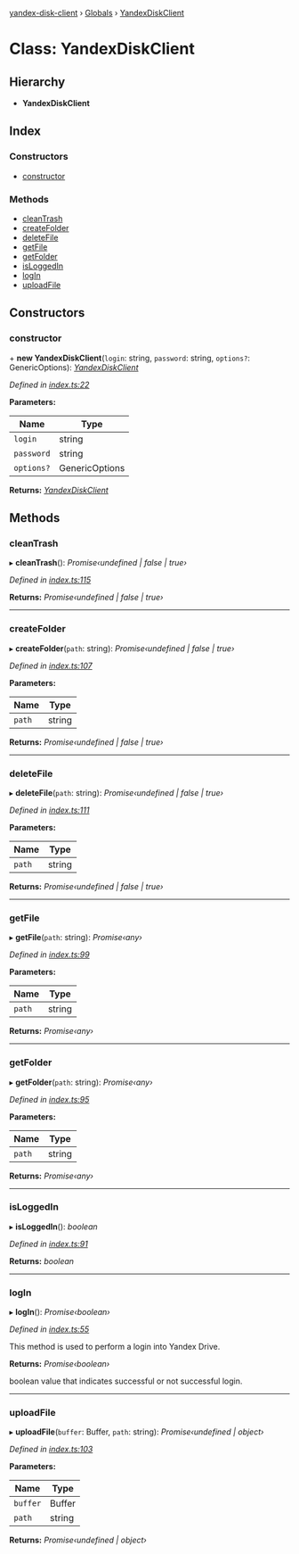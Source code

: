 [yandex-disk-client](../README.md) › [Globals](../globals.md) › [YandexDiskClient](yandexdiskclient.md)

# Class: YandexDiskClient

## Hierarchy

* **YandexDiskClient**

## Index

### Constructors

* [constructor](yandexdiskclient.md#constructor)

### Methods

* [cleanTrash](yandexdiskclient.md#cleantrash)
* [createFolder](yandexdiskclient.md#createfolder)
* [deleteFile](yandexdiskclient.md#deletefile)
* [getFile](yandexdiskclient.md#getfile)
* [getFolder](yandexdiskclient.md#getfolder)
* [isLoggedIn](yandexdiskclient.md#isloggedin)
* [logIn](yandexdiskclient.md#login)
* [uploadFile](yandexdiskclient.md#uploadfile)

## Constructors

###  constructor

\+ **new YandexDiskClient**(`login`: string, `password`: string, `options?`: GenericOptions): *[YandexDiskClient](yandexdiskclient.md)*

*Defined in [index.ts:22](https://github.com/Pterko/yandex-disk-client/blob/2c38565/src/index.ts#L22)*

**Parameters:**

Name | Type |
------ | ------ |
`login` | string |
`password` | string |
`options?` | GenericOptions |

**Returns:** *[YandexDiskClient](yandexdiskclient.md)*

## Methods

###  cleanTrash

▸ **cleanTrash**(): *Promise‹undefined | false | true›*

*Defined in [index.ts:115](https://github.com/Pterko/yandex-disk-client/blob/2c38565/src/index.ts#L115)*

**Returns:** *Promise‹undefined | false | true›*

___

###  createFolder

▸ **createFolder**(`path`: string): *Promise‹undefined | false | true›*

*Defined in [index.ts:107](https://github.com/Pterko/yandex-disk-client/blob/2c38565/src/index.ts#L107)*

**Parameters:**

Name | Type |
------ | ------ |
`path` | string |

**Returns:** *Promise‹undefined | false | true›*

___

###  deleteFile

▸ **deleteFile**(`path`: string): *Promise‹undefined | false | true›*

*Defined in [index.ts:111](https://github.com/Pterko/yandex-disk-client/blob/2c38565/src/index.ts#L111)*

**Parameters:**

Name | Type |
------ | ------ |
`path` | string |

**Returns:** *Promise‹undefined | false | true›*

___

###  getFile

▸ **getFile**(`path`: string): *Promise‹any›*

*Defined in [index.ts:99](https://github.com/Pterko/yandex-disk-client/blob/2c38565/src/index.ts#L99)*

**Parameters:**

Name | Type |
------ | ------ |
`path` | string |

**Returns:** *Promise‹any›*

___

###  getFolder

▸ **getFolder**(`path`: string): *Promise‹any›*

*Defined in [index.ts:95](https://github.com/Pterko/yandex-disk-client/blob/2c38565/src/index.ts#L95)*

**Parameters:**

Name | Type |
------ | ------ |
`path` | string |

**Returns:** *Promise‹any›*

___

###  isLoggedIn

▸ **isLoggedIn**(): *boolean*

*Defined in [index.ts:91](https://github.com/Pterko/yandex-disk-client/blob/2c38565/src/index.ts#L91)*

**Returns:** *boolean*

___

###  logIn

▸ **logIn**(): *Promise‹boolean›*

*Defined in [index.ts:55](https://github.com/Pterko/yandex-disk-client/blob/2c38565/src/index.ts#L55)*

This method is used to perform a login into Yandex Drive.

**Returns:** *Promise‹boolean›*

boolean value that indicates successful or not successful login.

___

###  uploadFile

▸ **uploadFile**(`buffer`: Buffer, `path`: string): *Promise‹undefined | object›*

*Defined in [index.ts:103](https://github.com/Pterko/yandex-disk-client/blob/2c38565/src/index.ts#L103)*

**Parameters:**

Name | Type |
------ | ------ |
`buffer` | Buffer |
`path` | string |

**Returns:** *Promise‹undefined | object›*
